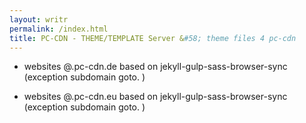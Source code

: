 ```yaml
---
layout: writr
permalink: /index.html
title: PC-CDN - THEME/TEMPLATE Server &#58; theme files 4 pc-cdn
---
```


- websites @.pc-cdn.de based on jekyll-gulp-sass-browser-sync
   (exception subdomain goto. )

- websites @.pc-cdn.eu based on jekyll-gulp-sass-browser-sync
   (exception subdomain goto. )
